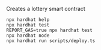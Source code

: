Creates a lottery smart contract

```shell
npx hardhat help
npx hardhat test
REPORT_GAS=true npx hardhat test
npx hardhat node
npx hardhat run scripts/deploy.ts
```

